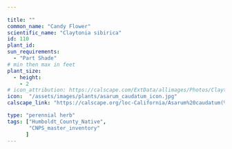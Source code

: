 ```yaml
---
 
title: ""
common_name: "Candy Flower"
scientific_name: "Claytonia sibirica"
id: 110 
plant_id: 
sun_requirements:
  - "Part Shade"
# min then max in feet
plant_size:
  - height: 
    - 2
# icon_attribution: https://calscape.com/ExtData/allimages/Photos/Claytonia_sibirica_image56.jpg 
icon:  "/assets/images/plants/asarum_caudatum_icon.jpg"
calscape_link: "https://calscape.org/loc-California/Asarum%20caudatum(%20)"

type: "perennial herb"
tags: ["Humboldt_County_Native",
       "CNPS_master_inventory"
      ]
---
```

